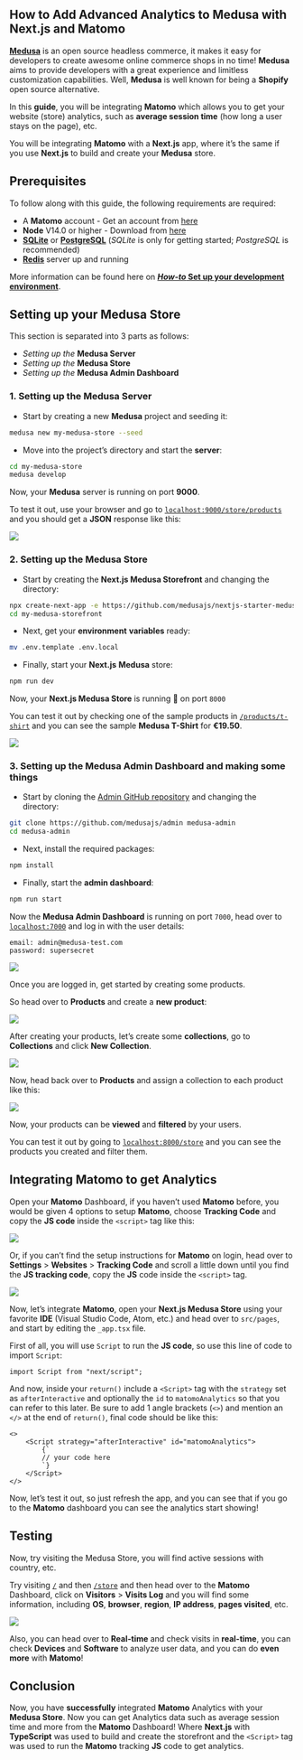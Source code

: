 ## How to Add Advanced Analytics to Medusa with Next.js and Matomo

**[Medusa](https://medusajs.com/)** is an open source headless commerce, it makes it easy for developers to create awesome online commerce shops in no time! **Medusa** aims to provide developers with a great experience and limitless customization capabilities. Well, **Medusa** is well known for being a **Shopify** open source alternative.

In this **guide**, you will be integrating **Matomo** which allows you to get your website (store) analytics, such as **average session time** (how long a user stays on the page), etc. 

You will be integrating **Matomo** with a **Next.js** app, where it’s the same if you use **Next.js** to build and create your **Medusa** store.

## Prerequisites

To follow along with this guide, the following requirements are required:

- A **Matomo** account - Get an account from [here](https://matomo.org/start-free-analytics-trial/)
- **Node** V14.0 or higher - Download from [here](https://nodejs.org/en/download/)
- **[SQLite](https://www.sqlite.org/download.html)** or **[PostgreSQL](https://www.postgresql.org/download/)** (*SQLite* is only for getting started; *PostgreSQL* is recommended)
- **[Redis](https://redis.io/download/)** server up and running

More information can be found here on [***How-to* Set up your development environment**](https://docs.medusajs.com/tutorial/set-up-your-development-environment/).

## Setting up your Medusa Store

This section is separated into 3 parts as follows:

- *Setting up the* **Medusa Server**
- *Setting up the* **Medusa Store**
- *Setting up the* **Medusa Admin Dashboard**

### 1. Setting up the Medusa Server

- Start by creating a new **Medusa** project and seeding it:

```bash
medusa new my-medusa-store --seed
```

- Move into the project’s directory and start the **server**:

```bash
cd my-medusa-store
medusa develop
```

Now, your **Medusa** server is running on port **9000**.

To test it out, use your browser and go to [`localhost:9000/store/products`](http://localhost:9000/store/products) and you should get a **JSON** response like this:

![](https://user-images.githubusercontent.com/68811721/181084184-5d53af0f-669e-4887-a706-868ad513713c.png)

### 2. Setting up the Medusa Store

- Start by creating the **Next.js Medusa Storefront** and changing the directory:

```bash
npx create-next-app -e https://github.com/medusajs/nextjs-starter-medusa my-medusa-storefront
cd my-medusa-storefront
```

- Next, get your **environment** **variables** ready:

```bash
mv .env.template .env.local
```

- Finally, start your **Next.js** **Medusa** store:

```bash
npm run dev
```

Now, your **Next.js Medusa Store** is running 🎉 on port `8000`

You can test it out by checking one of the sample products in [`/products/t-shirt`](http://localhost:8000/products/t-shirt) and you can see the sample **Medusa T-Shirt** for **€19.50**.

![](https://user-images.githubusercontent.com/68811721/181084306-e85487cf-89d9-4200-a286-62eac55636c3.png)

### 3. Setting up the Medusa Admin Dashboard and making some things

- Start by cloning the [Admin GitHub repository](https://github.com/medusajs/admin) and changing the directory:

```bash
git clone https://github.com/medusajs/admin medusa-admin
cd medusa-admin
```

- Next, install the required packages:

```bash
npm install
```

- Finally, start the **admin dashboard**:

```bash
npm run start
```

Now the **Medusa Admin Dashboard** is running on port `7000`, head over to [`localhost:7000`](http://localhost:7000) and log in with the user details:

```
email: admin@medusa-test.com
password: supersecret
```

![](https://user-images.githubusercontent.com/68811721/181084380-b135db35-8418-4707-a789-1392fee64c32.png)

Once you are logged in, get started by creating some products.

So head over to **Products** and create a **new product**:

![](https://user-images.githubusercontent.com/68811721/181084550-6ceef02e-d1ae-43b7-b507-ee6209b56401.png)

After creating your products, let’s create some **collections**, go to **Collections** and click **New Collection**.

![](https://user-images.githubusercontent.com/68811721/181084632-5a3b7d3c-a23e-47b6-83bc-d7429e3a969d.png)

Now, head back over to **Products** and assign a collection to each product like this:

![](https://user-images.githubusercontent.com/68811721/181084702-eab47e75-fc13-4127-a76a-8d404fe00a38.png)

Now, your products can be **viewed** and **filtered** by your users.

You can test it out by going to [`localhost:8000/store`](http://localhost:8000/store) and you can see the products you created and filter them.

## Integrating Matomo to get Analytics

Open your **Matomo** Dashboard, if you haven’t used **Matomo** before, you would be given 4 options to setup **Matomo**, choose **Tracking Code** and copy the **JS code** inside the `<script>` tag like this:

![](https://user-images.githubusercontent.com/68811721/181084762-50272506-11c9-44b6-a9e6-d1aa1d1af970.png)

Or, if you can’t find the setup instructions for **Matomo** on login, head over to **Settings** > **Websites** > **Tracking Code** and scroll a little down until you find the **JS tracking code**, copy the **JS** code inside the `<script>` tag.

![](https://user-images.githubusercontent.com/68811721/181084834-fc7758bf-783a-46f2-826d-21843f942d64.png)

Now, let’s integrate **Matomo**, open your **Next.js Medusa Store** using your favorite **IDE** (Visual Studio Code, Atom, etc.) and head over to `src/pages`, and start by editing the `_app.tsx` file.

First of all, you will use `Script` to run the **JS code**, so use this line of code to import `Script`:

```tsx
import Script from "next/script";
```

And now, inside your `return()` include a `<Script>` tag with the `strategy` set as `afterInteractive` and optionally the `id` to `matomoAnalytics` so that you can refer to this later. Be sure to add 1 angle brackets (`<>`) and mention an `</>` at the end of `return()`, final code should be like this:

```tsx
<>
	<Script strategy="afterInteractive" id="matomoAnalytics">
		{`
		// your code here
		`}
	</Script>
</>
```

Now, let’s test it out, so just refresh the app, and you can see that if you go to the **Matomo** dashboard you can see the analytics start showing!

## Testing

Now, try visiting the Medusa Store, you will find active sessions with country, etc.

Try visiting [`/`](http://localhost:8000/) and then [`/store`](http://localhost:8000/store) and then head over to the **Matomo** Dashboard, click on **Visitors** > **Visits Log** and you will find some information, including **OS**, **browser**, **region**, **IP address**, **pages visited**, etc.

![](https://user-images.githubusercontent.com/68811721/181085036-567f79b1-94f7-446f-b627-132c5d85cd20.png)

Also, you can head over to **Real-time** and check visits in **real-time**, you can check **Devices** and **Software** to analyze user data, and you can do **even more** with **Matomo**!

## Conclusion

Now, you have **successfully** integrated **Matomo** Analytics with your **Medusa Store**. Now you can get Analytics data such as average session time and more from the **Matomo** Dashboard! Where **Next.js** with **TypeScript** was used to build and create the storefront and the `<Script>` tag was used to run the **Matomo** tracking **JS** code to get analytics.